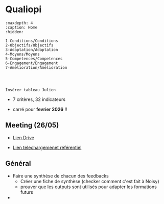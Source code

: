 # Qualiopi

```{toctree}
:maxdepth: 4
:caption: Home
:hidden:

1-Conditions/Conditions
2-Objectifs/Objectifs
3-Adaptation/Adaptation
4-Moyens/Moyens
5-Competences/Competences
6-Engagement/Engagement
7-Amelioration/Amelioration



```

```{note}

Insérer tableau Julien

```

- 7 critères, 32 indicateurs


- carré pour **fevrier 2026** !!

## Meeting (26/05)

- [Lien Drive](https://docs.google.com/spreadsheets/d/1nOSMzl-uU8lDB0PFISLNkzEx1aUBYpStygy6eNCdJWg/edit?gid=0#gid=0)

- [Lien telechargemenet référentiel](https://travail-emploi.gouv.fr/referentiel-national-qualite-guide-de-lecture-qualiopi)




## Général

- Faire une synthèse de chacun des feedbacks
    - Créer une fiche de synthèse (checker comment c'est fait à Noisy)
    - prouver que les outputs sont utilisés pour adapter les formations futurs
-  









